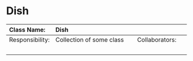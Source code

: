 # Dish

Class Name:|Dish|&nbsp;|&nbsp;|&nbsp;
:--|:--|:--:|--:|--:
Responsibility:|Collection of some class|&nbsp;|Collaborators:|
&nbsp;|&nbsp;|&nbsp;|&nbsp;|

